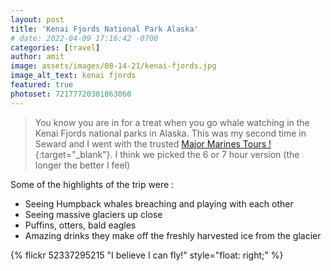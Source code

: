 ```yaml
---
layout: post
title: 'Kenai Fjords National Park Alaska'
# date: 2022-04-09 17:16:42 -0700
categories: [travel]
author: amit
image: assets/images/08-14-21/kenai-fjords.jpg
image_alt_text: kenai fjords
featured: true
photoset: 72177720301863060
---
```


>You know you are in for a treat when you go whale watching in the Kenai Fjords national parks in Alaska. This was my second time in Seward and I went with the trusted [Major Marines Tours !](https://majormarine.com/){:target="_blank"}. I think we picked the 6 or 7 hour version (the longer the better I feel)

Some of the highlights of the trip were : 
- Seeing Humpback whales breaching and playing with each other
- Seeing massive glaciers up close
- Puffins, otters, bald eagles
- Amazing drinks they make off the freshly harvested ice from the glacier

{% flickr 52337295215 "I believe I can fly!" style="float: right;" %}

